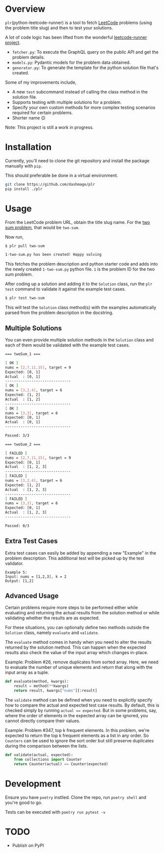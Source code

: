 # Overview
`plr`(python-leetcode-runner) is a tool to fetch [LeetCode](https://leetcode.com) problems (using the problem title slug) and then to test your solutions.

A lot of code logic has been lifted from the wonderful [leetcode-runner project](https://github.com/fbjorn/leetcode-runner).
- `fetcher.py`: To execute the GraphQL query on the public API and get the problem details.
- `models.py`: Pydantic models for the problem data obtained.
- `generator.py`: To generate the template for the python solution file that's created.

Some of my improvements include,
- A new `test` subcommand instead of calling the class method in the solution file.
- Supports testing with multiple solutions for a problem.
- Specify your own custom methods for more complex testing scenarios required for certain problems.
- Shorter name 😉

Note: This project is still a work in progress.

# Installation
Currently, you'll need to clone the git repository and install the package manually with `pip`.

This should preferable be done in a virtual environment.

```sh
git clone https://github.com/dashmage/plr
pip install ./plr
```

# Usage
From the LeetCode problem URL, obtain the title slug name. For the [two sum problem](https://leetcode.com/problems/two-sum/), that would be `two-sum`.

Now run,
```sh
$ plr pull two-sum

1-two-sum.py has been created! Happy solving
```
This fetches the problem description and python starter code and adds into the newly created `1-two-sum.py` python file. `1` is the problem ID for the two sum problem.

After coding up a solution and adding it to the `Solution` class, run the `plr test` command to validate it against the example test cases.
```sh
$ plr test two-sum
```

This will test the `Solution` class method(s) with the examples automatically parsed from the problem description in the docstring.


## Multiple Solutions
You can even provide multiple solution methods in the `Solution` class and each of them would be validated with the example test cases.

```sh
=== twoSum_1 ===

[ OK ]
nums = [2,7,11,15], target = 9
Expected: [0, 1]
Actual  : [0, 1]
------------------------------
[ OK ]
nums = [3,2,4], target = 6
Expected: [1, 2]
Actual  : [1, 2]
------------------------------
[ OK ]
nums = [3,3], target = 6
Expected: [0, 1]
Actual  : [0, 1]
------------------------------

Passed: 3/3

=== twoSum_2 ===

[ FAILED ]
nums = [2,7,11,15], target = 9
Expected: [0, 1]
Actual  : [1, 2, 3]
------------------------------
[ FAILED ]
nums = [3,2,4], target = 6
Expected: [1, 2]
Actual  : [1, 2, 3]
------------------------------
[ FAILED ]
nums = [3,3], target = 6
Expected: [0, 1]
Actual  : [1, 2, 3]
------------------------------

Passed: 0/3

```

## Extra Test Cases
Extra test cases can easily be added by appending a new "Example" in the problem description. This additional test will be picked up by the test validator.

```
Example 5:
Input: nums = [1,2,3], k = 2
Output: [1,2]
```

## Advanced Usage
Certain problems require more steps to be performed either while evaluating and returning the actual results from the solution method or while validating whether the results are as expected.

For these situations, you can optionally define two methods outside the `Solution` class, namely `evaluate` and `validate`.

The `evaluate` method comes in handy when you need to alter the results returned by the solution method. This can happen when the expected results also check the value of the input array which changes in-place.

Example: Problem #26, remove duplicates from sorted array. Here, we need to evaluate the number of unique elements and return that along with the input array as a tuple.
```python
def evaluate(method, kwargs):
    result = method(**kwargs)
    return result, kwargs["nums"][:result]
```

The `validate` method can be defined when you need to explicitly specify how to compare the actual and expected test case results. By default, this is checked simply by running `actual == expected`. But in some problems, say, where the order of elements in the expected array can be ignored, you cannot directly compare their values.

Example: Problem #347, top k frequent elements. In this problem, we're expected to return the top k frequent elements as a list in any order. So `Counters` can be used to ignore the sort order but still preserve duplicates during the comparison between the lists.
```python
def validate(actual, expected):
    from collections import Counter
    return Counter(actual) == Counter(expected)
```

# Development

Ensure you have `poetry` instlled. Clone the repo, run `poetry shell` and you're good to go.

Tests can be executed with `poetry run pytest -v`

# TODO
- Publish on PyPI
